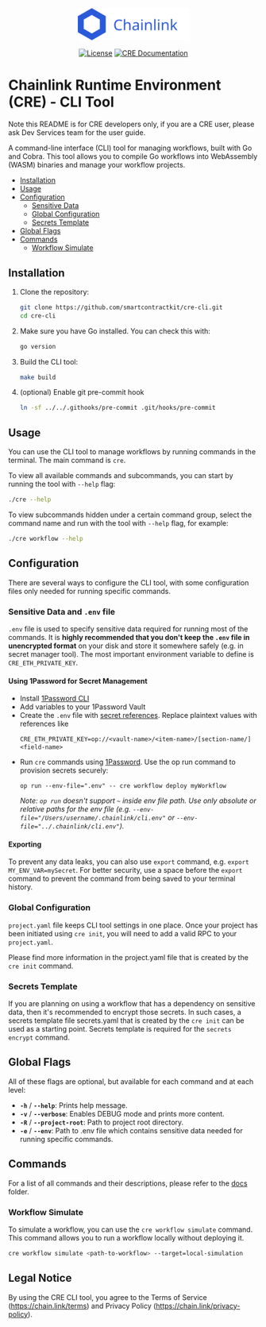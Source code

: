 <div style="text-align:center" align="center">
    <a href="https://chain.link" target="_blank">
        <img src="https://raw.githubusercontent.com/smartcontractkit/chainlink/develop/docs/logo-chainlink-blue.svg" width="225" alt="Chainlink logo">
    </a>

[![License](https://img.shields.io/badge/license-MIT-blue)](https://github.com/smartcontractkit/cre-cli/blob/main/README.md)
[![CRE Documentation](https://img.shields.io/static/v1?label=CRE&message=latest&color=blue)](https://chain.link/chainlink-runtime-environment)

</div>

# Chainlink Runtime Environment (CRE) - CLI Tool

Note this README is for CRE developers only, if you are a CRE user, please ask Dev Services team for the user guide.

A command-line interface (CLI) tool for managing workflows, built with Go and Cobra. This tool allows you to compile Go workflows into WebAssembly (WASM) binaries and manage your workflow projects.

- [Installation](#installation)
- [Usage](#usage)
- [Configuration](#configuration)
   - [Sensitive Data](#sensitive-data) 
   - [Global Configuration](#global-configuration) 
   - [Secrets Template](#secrets-template) 
- [Global Flags](#global-flags)
- [Commands](#commands)
  - [Workflow Simulate](#workflow-simulate)

## Installation

1. Clone the repository:

   ```bash
   git clone https://github.com/smartcontractkit/cre-cli.git
   cd cre-cli
   ```

2. Make sure you have Go installed. You can check this with:

   ```bash
   go version
   ```

3. Build the CLI tool:

   ```bash
   make build
   ```

4. (optional) Enable git pre-commit hook
    ```bash
    ln -sf ../../.githooks/pre-commit .git/hooks/pre-commit
    ```

## Usage

You can use the CLI tool to manage workflows by running commands in the terminal. The main command is `cre`.

To view all available commands and subcommands, you can start by running the tool with `--help` flag:

```bash
./cre --help
```

To view subcommands hidden under a certain command group, select the command name and run with the tool with `--help` flag, for example:

```bash
./cre workflow --help
```

## Configuration

There are several ways to configure the CLI tool, with some configuration files only needed for running specific commands.

### Sensitive Data and `.env` file
`.env` file is used to specify sensitive data required for running most of the commands. It is **highly recommended that you don't keep the `.env` file in unencrypted format** on your disk and store it somewhere safely (e.g. in secret manager tool).
The most important environment variable to define is `CRE_ETH_PRIVATE_KEY`.

#### Using 1Password for Secret Management
* Install [1Password CLI](https://developer.1password.com/docs/cli/get-started/)
* Add variables to your 1Password Vault
* Create the `.env` file with [secret references](https://developer.1password.com/docs/cli/secret-references). Replace plaintext values with references like 
  ```
  CRE_ETH_PRIVATE_KEY=op://<vault-name>/<item-name>/[section-name/]<field-name>
  ```
* Run `cre` commands using [1Password](https://developer.1password.com/docs/cli/secrets-environment-variables/#use-environment-env-files).
  Use the op run command to provision secrets securely:
  ```shell
  op run --env-file=".env" -- cre workflow deploy myWorkflow
  ```
  _Note: `op run` doesn't support `~` inside env file path. Use only absolute or relative paths for the env file (e.g. `--env-file="/Users/username/.chainlink/cli.env"` or `--env-file="../.chainlink/cli.env"`)._

#### Exporting
To prevent any data leaks, you can also use `export` command, e.g. `export MY_ENV_VAR=mySecret`. For better security, use a space before the `export` command to prevent the command from being saved to your terminal history.

### Global Configuration
`project.yaml` file keeps CLI tool settings in one place. Once your project has been initiated using `cre init`, you will need to add a valid RPC to your `project.yaml`.

Please find more information in the project.yaml file that is created by the `cre init` command.

### Secrets Template
If you are planning on using a workflow that has a dependency on sensitive data, then it's recommended to encrypt those secrets. In such cases, a secrets template file secrets.yaml that is created by the `cre init` can be used as a starting point. Secrets template is required for the `secrets encrypt` command.

## Global Flags

All of these flags are optional, but available for each command and at each level:
- **`-h`** / **`--help`**: Prints help message.
- **`-v`** / **`--verbose`**: Enables DEBUG mode and prints more content.
- **`-R`** / **`--project-root`**: Path to project root directory.
- **`-e`** / **`--env`**: Path to .env file which contains sensitive data needed for running specific commands.

## Commands

For a list of all commands and their descriptions, please refer to the [docs](docs) folder.

### Workflow Simulate

To simulate a workflow, you can use the `cre workflow simulate` command. This command allows you to run a workflow locally without deploying it.

```bash
cre workflow simulate <path-to-workflow> --target=local-simulation
```


## Legal Notice
By using the CRE CLI tool, you agree to the Terms of Service (https://chain.link/terms) and Privacy Policy (https://chain.link/privacy-policy).
